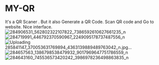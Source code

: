 # MY-QR
It's a QR Scaner . But it also Generate a QR Code. Scan QR code and Go to website. Nice interface.
![284906531_562802322107822_7386592610627661235_n](https://user-images.githubusercontent.com/96940619/171988210-319d6427-0890-4a7b-ab5f-b66ed4c5218b.jpg)
![284719991_446792370590967_2249095178737487556_n](https://user-images.githubusercontent.com/96940619/171988217-9a1d3f6b-d899-4672-b7ca-1c55449d4918.jpg)
![Uploading 285841147_370053631769894_4363139889489763042_n.jpg…]()
![284657563_1386798538479932_9017969647751786559_n](https://user-images.githubusercontent.com/96940619/171988222-bef2caf1-927c-41ed-93aa-f197d3460747.jpg)
![284643160_745536573420242_3986978236498863835_n](https://user-images.githubusercontent.com/96940619/171988228-072ca6cb-d671-4e7d-8b6d-4fd0838444f0.jpg)

